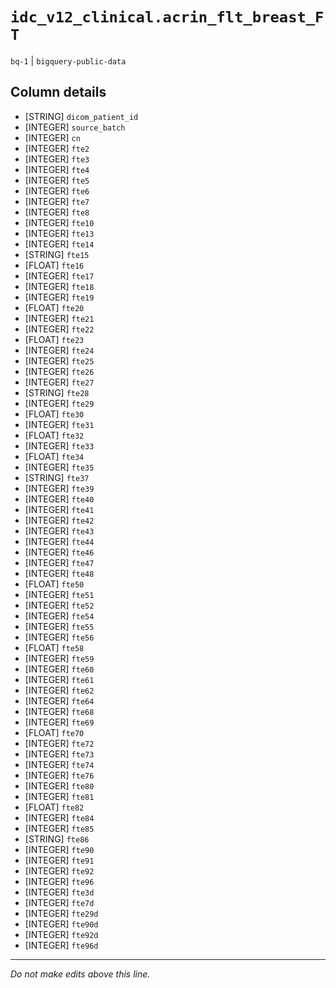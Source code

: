 # `idc_v12_clinical.acrin_flt_breast_FT`
`bq-1` | `bigquery-public-data`

## Column details
* [STRING]    `dicom_patient_id`
* [INTEGER]   `source_batch`
* [INTEGER]   `cn`
* [INTEGER]   `fte2`
* [INTEGER]   `fte3`
* [INTEGER]   `fte4`
* [INTEGER]   `fte5`
* [INTEGER]   `fte6`
* [INTEGER]   `fte7`
* [INTEGER]   `fte8`
* [INTEGER]   `fte10`
* [INTEGER]   `fte13`
* [INTEGER]   `fte14`
* [STRING]    `fte15`
* [FLOAT]     `fte16`
* [INTEGER]   `fte17`
* [INTEGER]   `fte18`
* [INTEGER]   `fte19`
* [FLOAT]     `fte20`
* [INTEGER]   `fte21`
* [INTEGER]   `fte22`
* [FLOAT]     `fte23`
* [INTEGER]   `fte24`
* [INTEGER]   `fte25`
* [INTEGER]   `fte26`
* [INTEGER]   `fte27`
* [STRING]    `fte28`
* [INTEGER]   `fte29`
* [FLOAT]     `fte30`
* [INTEGER]   `fte31`
* [FLOAT]     `fte32`
* [INTEGER]   `fte33`
* [FLOAT]     `fte34`
* [INTEGER]   `fte35`
* [STRING]    `fte37`
* [INTEGER]   `fte39`
* [INTEGER]   `fte40`
* [INTEGER]   `fte41`
* [INTEGER]   `fte42`
* [INTEGER]   `fte43`
* [INTEGER]   `fte44`
* [INTEGER]   `fte46`
* [INTEGER]   `fte47`
* [INTEGER]   `fte48`
* [FLOAT]     `fte50`
* [INTEGER]   `fte51`
* [INTEGER]   `fte52`
* [INTEGER]   `fte54`
* [INTEGER]   `fte55`
* [INTEGER]   `fte56`
* [FLOAT]     `fte58`
* [INTEGER]   `fte59`
* [INTEGER]   `fte60`
* [INTEGER]   `fte61`
* [INTEGER]   `fte62`
* [INTEGER]   `fte64`
* [INTEGER]   `fte68`
* [INTEGER]   `fte69`
* [FLOAT]     `fte70`
* [INTEGER]   `fte72`
* [INTEGER]   `fte73`
* [INTEGER]   `fte74`
* [INTEGER]   `fte76`
* [INTEGER]   `fte80`
* [INTEGER]   `fte81`
* [FLOAT]     `fte82`
* [INTEGER]   `fte84`
* [INTEGER]   `fte85`
* [STRING]    `fte86`
* [INTEGER]   `fte90`
* [INTEGER]   `fte91`
* [INTEGER]   `fte92`
* [INTEGER]   `fte96`
* [INTEGER]   `fte3d`
* [INTEGER]   `fte7d`
* [INTEGER]   `fte29d`
* [INTEGER]   `fte90d`
* [INTEGER]   `fte92d`
* [INTEGER]   `fte96d`

-------------------------------------------------------------------------------
*Do not make edits above this line.*
